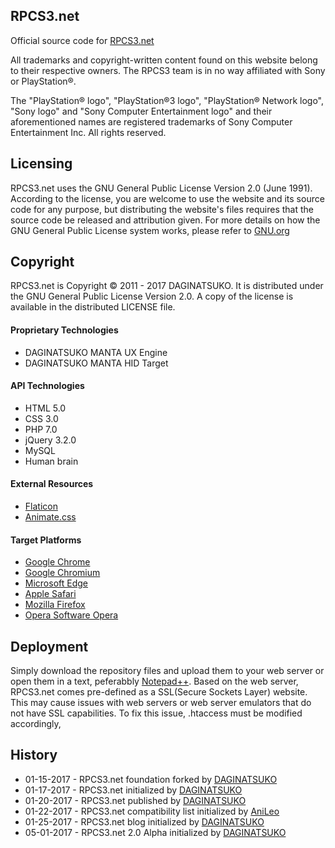 ## RPCS3.net
Official source code for [RPCS3.net](https://rpcs3.net "RPCS3 Homepage")

All trademarks and copyright-written content found on this website belong to their respective owners. The RPCS3 team is in no way affiliated with Sony or PlayStation®. 

The "PlayStation® logo", "PlayStation®3 logo", "PlayStation® Network logo", "Sony logo" and "Sony Computer Entertainment logo" and their aforementioned names are registered trademarks of Sony Computer Entertainment Inc. All rights reserved.

## Licensing
RPCS3.net uses the GNU General Public License Version 2.0 (June 1991). According to the license, you are welcome to use the website and its source code for any purpose, but distributing the website's files requires that the source code be released and attribution given. For more details on how the GNU General Public License system works, please refer to [GNU.org](https://GNU.org)

## Copyright
RPCS3.net is Copyright © 2011 - 2017 DAGINATSUKO. It is distributed under the GNU General Public License Version 2.0. A copy of the license is available in the distributed LICENSE file.

#### Proprietary Technologies
* DAGINATSUKO MANTA UX Engine
* DAGINATSUKO MANTA HID Target

#### API Technologies
* HTML 5.0
* CSS 3.0
* PHP 7.0
* jQuery 3.2.0
* MySQL
* Human brain

#### External Resources
* [Flaticon](http://www.flaticon.com/ "Flaticon")
* [Animate.css](https://daneden.github.io/animate.css/ "Animate.css")

#### Target Platforms
* [Google Chrome](https://www.google.com/chrome/browser/desktop/)
* [Google Chromium](https://www.chromium.org/Home)
* [Microsoft Edge](https://www.microsoft.com/en-us/windows/microsoft-edge)
* [Apple Safari](https://www.apple.com/safari/)
* [Mozilla Firefox](https://www.mozilla.org/en-US/firefox/new/)
* [Opera Software Opera](http://www.opera.com/)

## Deployment
Simply download the repository files and upload them to your web server or open them in a text, peferabbly [Notepad++](https://notepad-plus-plus.org/). Based on the web server, RPCS3.net comes pre-defined as a SSL(Secure Sockets Layer) website. This may cause issues with web servers or web server emulators that do not have SSL capabilities. To fix this issue, .htaccess must be modified accordingly,

## History
* 01-15-2017 - RPCS3.net foundation forked by [DAGINATSUKO](https://github.com/DAGINATSUKO "DAGINATSUKO's GitHub profile")
* 01-17-2017 - RPCS3.net initialized by [DAGINATSUKO](https://github.com/DAGINATSUKO "DAGINATSUKO's GitHub profile")
* 01-20-2017 - RPCS3.net published by [DAGINATSUKO](https://github.com/DAGINATSUKO "DAGINATSUKO's GitHub profile")
* 01-22-2017 - RPCS3.net compatibility list initialized by [AniLeo](https://github.com/AniLeo "AniLeo's GitHub profile")
* 01-25-2017 - RPCS3.net blog initialized by [DAGINATSUKO](https://github.com/DAGINATSUKO "DAGINATSUKO's GitHub profile")
* 05-01-2017 - RPCS3.net 2.0 Alpha initialized by [DAGINATSUKO](https://github.com/DAGINATSUKO "DAGINATSUKO's GitHub profile")
